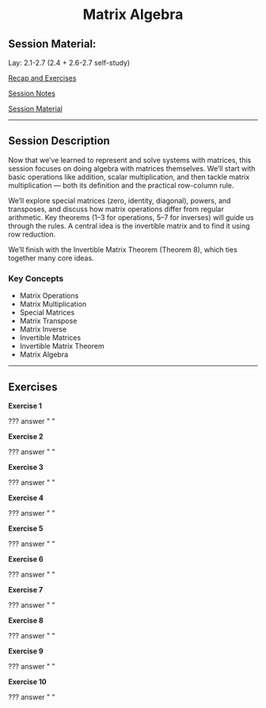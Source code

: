 <h1 align="center">Matrix Algebra</h1>

## Session Material:

Lay: 2.1-2.7 (2.4 + 2.6-2.7 self-study)

[Recap and Exercises]()

[Session Notes]()

[Session Material](https://viaucdk-my.sharepoint.com/:f:/g/personal/rib_viauc_dk/EgCkADot6NBNgecwld6KLpwBki3OkF32RFBmtB_xbwSBoQ?e=DY1uNJ)

---

## Session Description

Now that we’ve learned to represent and solve systems with matrices, this session focuses on doing algebra with matrices themselves. We’ll start with basic operations like addition, scalar multiplication, and then tackle matrix multiplication — both its definition and the practical row-column rule.

We’ll explore special matrices (zero, identity, diagonal), powers, and transposes, and discuss how matrix operations differ from regular arithmetic. Key theorems (1–3 for operations, 5–7 for inverses) will guide us through the rules. A central idea is the invertible matrix and to find it using row reduction.

We’ll finish with the Invertible Matrix Theorem (Theorem 8), which ties together many core ideas.

### Key Concepts

* Matrix Operations
* Matrix Multiplication
* Special Matrices
* Matrix Transpose
* Matrix Inverse
* Invertible Matrices
* Invertible Matrix Theorem
* Matrix Algebra
  
---

## Exercises

**Exercise 1**

??? answer "&nbsp;"

**Exercise 2**

??? answer "&nbsp;"

**Exercise 3**

??? answer "&nbsp;"

**Exercise 4**

??? answer "&nbsp;"

**Exercise 5**

??? answer "&nbsp;"

**Exercise 6**

??? answer "&nbsp;"

**Exercise 7**

??? answer "&nbsp;"

**Exercise 8**

??? answer "&nbsp;"

**Exercise 9**

??? answer "&nbsp;"

**Exercise 10**

??? answer "&nbsp;"

